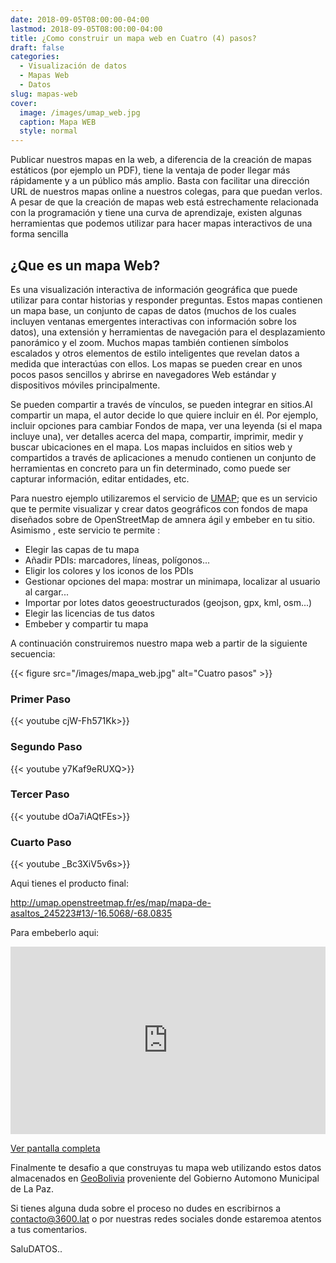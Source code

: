 ```yaml
---
date: 2018-09-05T08:00:00-04:00
lastmod: 2018-09-05T08:00:00-04:00
title: ¿Como construir un mapa web en Cuatro (4) pasos?
draft: false
categories:
  - Visualización de datos
  - Mapas Web
  - Datos
slug: mapas-web
cover:
  image: /images/umap_web.jpg
  caption: Mapa WEB
  style: normal
---
```


Publicar nuestros mapas en la web, a diferencia de la creación de mapas estáticos (por ejemplo un PDF), tiene la ventaja de poder llegar más rápidamente y a un público más amplio.
Basta con facilitar una dirección URL de nuestros mapas online a nuestros colegas, para que puedan verlos.
A pesar de que la creación de mapas web está estrechamente relacionada con la programación y tiene una curva de aprendizaje, existen algunas herramientas que podemos utilizar para hacer mapas interactivos de una forma sencilla

## ¿Que es un mapa Web?

Es una visualización interactiva de información geográfica que puede utilizar para contar historias y responder preguntas. Estos mapas contienen un mapa base, un conjunto de capas de datos (muchos de los cuales incluyen ventanas emergentes interactivas con información sobre los datos), una extensión y herramientas de navegación para el desplazamiento panorámico y el zoom. Muchos mapas también contienen símbolos escalados y otros elementos de estilo inteligentes que revelan datos a medida que interactúas con ellos.
Los mapas se pueden crear en unos pocos pasos sencillos y abrirse en navegadores Web estándar y dispositivos móviles principalmente.

Se pueden compartir a través de vínculos, se pueden integrar en sitios.Al compartir un mapa, el autor decide lo que quiere incluir en él.
Por ejemplo, incluir opciones para cambiar Fondos de mapa, ver una leyenda (si el mapa incluye una), ver detalles acerca del mapa, compartir, imprimir, medir y buscar ubicaciones en el mapa.
Los mapas incluidos en sitios web y compartidos a través de aplicaciones a menudo contienen un conjunto de herramientas en concreto para un fin determinado, como puede ser capturar información, editar entidades, etc.

Para nuestro ejemplo utilizaremos el servicio de [UMAP](https://umap.openstreetmap.fr/es/); que es un servicio que te permite visualizar y crear datos geográficos con fondos de mapa diseñados sobre de OpenStreetMap de amnera ágil y embeber en tu sitio.
Asimismo , este servicio te permite :

- Elegir las capas de tu mapa
- Añadir PDIs: marcadores, líneas, polígonos...
- Eligir los colores y los iconos de los PDIs
- Gestionar opciones del mapa: mostrar un minimapa, localizar al usuario al cargar...
- Importar por lotes datos geoestructurados (geojson, gpx, kml, osm...)
- Elegir las licencias de tus datos
- Embeber y compartir tu mapa

A continuación construiremos nuestro mapa web a partir de la siguiente secuencia:

{{< figure src="/images/mapa_web.jpg" alt="Cuatro pasos" >}}

### Primer Paso

{{< youtube cjW-Fh571Kk>}}

### Segundo Paso

{{< youtube y7Kaf9eRUXQ>}}

### Tercer Paso

{{< youtube dOa7iAQtFEs>}}

### Cuarto Paso

{{< youtube _Bc3XiV5v6s>}}

Aqui tienes el producto final:

http://umap.openstreetmap.fr/es/map/mapa-de-asaltos_245223#13/-16.5068/-68.0835

Para embeberlo aqui:

<iframe
  width="100%"
  height="300px"
  frameBorder="0"
  allowfullscreen
  src="https://umap.openstreetmap.fr/es/map/mapa-de-asaltos_245223?scaleControl=false&miniMap=false&scrollWheelZoom=false&zoomControl=true&allowEdit=false&moreControl=true&searchControl=null&tilelayersControl=null&embedControl=null&datalayersControl=true&onLoadPanel=undefined&captionBar=false"
  ></iframe>
<p><a href="https://umap.openstreetmap.fr/es/map/mapa-de-asaltos_245223">Ver pantalla completa</a></p>

Finalmente te desafio a que construyas tu mapa web utilizando estos datos almacenados en [GeoBolivia](http://geo.gob.bo/download/?w=GobMunicipal&l=Museoswgs84) proveniente del Gobierno Automono Municipal de La Paz.

Si tienes alguna duda sobre el proceso no dudes en escribirnos a contacto@3600.lat o por nuestras redes sociales donde estaremoa atentos a tus comentarios.

SaluDATOS..
